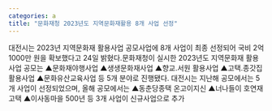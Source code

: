 ```yaml
---
categories: a
title: "문화재청 2023년도 지역문화재활용 8개 사업 선정"
---
```

대전시는 2023년 지역문화재 활용사업 공모사업에 8개 사업이 최종 선정되어 국비 2억 1000만 원을 확보했다고 24일 밝혔다.문화재청이 실시한 2023년도 지역문화재 활용사업 공모는 ▲문화재야행사업 ▲생생문화재사업 ▲향교&#8228;서원 활용사업 ▲고택&#8228;종갓집 활용사업 ▲문화유산교육사업 등 5개 분야로 진행됐다.																						대전시는 지난해 공모에서는 5개 사업이 선정되었으며, 올해 공모에서는 ▲동춘당종택 온고이지신 ▲너나들이 호연재고택 ▲이사동마을 500년 등 3개 사업이 신규사업으로 추가
